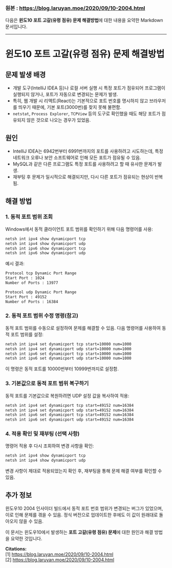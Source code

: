 ### 원본 : https://blog.laruyan.moe/2020/09/10-2004.html

다음은 **윈도10 포트 고갈(유령 점유) 문제 해결방법**에 대한 내용을 요약한 Markdown 문서입니다.

---



# 윈도10 포트 고갈(유령 점유) 문제 해결방법

## 문제 발생 배경
- 개발 도구(IntelliJ IDEA 등)나 로컬 서버 실행 시 특정 포트가 점유되어 프로그램이 실행되지 않거나, 포트가 자동으로 변경되는 문제가 발생.
- 특히, 웹 개발 시 리액트(React)는 기본적으로 포트 번호를 명시하지 않고 브라우저를 띄우기 때문에, 기본 포트(3000번)를 찾지 못해 불편함.
- `netstat`, `Process Explorer`, `TCPView` 등의 도구로 확인했을 때도 해당 포트가 점유되지 않은 것으로 나오는 경우가 있었음.

## 원인
- IntelliJ IDEA는 6942번부터 6991번까지의 포트를 사용하려고 시도하는데, 특정 네트워크 오류나 보안 소프트웨어로 인해 모든 포트가 점유될 수 있음.
- MySQL과 같은 다른 프로그램도 특정 포트를 사용하려고 할 때 유사한 문제가 발생.
- 재부팅 후 문제가 일시적으로 해결되지만, 다시 다른 포트가 점유되는 현상이 반복됨.

## 해결 방법

### 1. 동적 포트 범위 조회
Windows에서 동적 클라이언트 포트 범위를 확인하기 위해 다음 명령어를 사용:
```bash
netsh int ipv4 show dynamicport tcp
netsh int ipv4 show dynamicport udp
netsh int ipv6 show dynamicport tcp
netsh int ipv6 show dynamicport udp
```
예시 결과:
```bash
Protocol tcp Dynamic Port Range
Start Port : 1024
Number of Ports : 13977

Protocol udp Dynamic Port Range
Start Port : 49152
Number of Ports : 16384
```

### 2. 동적 포트 범위 수정 명령(참고)
동적 포트 범위를 수동으로 설정하여 문제를 해결할 수 있음. 다음 명령어를 사용하여 동적 포트 범위를 설정:
```bash
netsh int ipv4 set dynamicport tcp start=10000 num=1000
netsh int ipv4 set dynamicport udp start=10000 num=1000
netsh int ipv6 set dynamicport tcp start=10000 num=1000
netsh int ipv6 set dynamicport udp start=10000 num=1000
```
이 명령은 동적 포트를 10000번부터 10999번까지로 설정함.

### 3. 기본값으로 동적 포트 범위 복구하기
동적 포트를 기본값으로 복원하려면 UDP 설정 값을 복사하여 적용:
```bash
netsh int ipv4 set dynamicport tcp start=49152 num=16384
netsh int ipv4 set dynamicport udp start=49152 num=16384
netsh int ipv6 set dynamicport tcp start=49152 num=16384
netsh int ipv6 set dynamicport udp start=49152 num=16384
```

### 4. 적용 확인 및 재부팅 (선택 사항)
명령어 적용 후 다시 조회하여 변경 사항을 확인:
```bash
netsh int ipv4 show dynamicport tcp
netsh int ipv4 show dynamicport udp
```
변경 사항이 제대로 적용되었는지 확인 후, 재부팅을 통해 문제 해결 여부를 확인할 수 있음.

## 추가 정보
윈도우10 2004 인사이더 빌드에서 동적 포트 번호 범위가 변경되는 버그가 있었으며, 이로 인해 문제를 겪을 수 있음. 정식 버전으로 업데이트한 후에도 이 값이 원래대로 돌아오지 않을 수 있음.


이 문서는 윈도우10에서 발생하는 **포트 고갈(유령 점유) 문제**에 대한 원인과 해결 방법을 요약한 것입니다.

**Citations:**   
[1] https://blog.laruyan.moe/2020/09/10-2004.html   
[2] https://blog.laruyan.moe/2020/09/10-2004.html   
